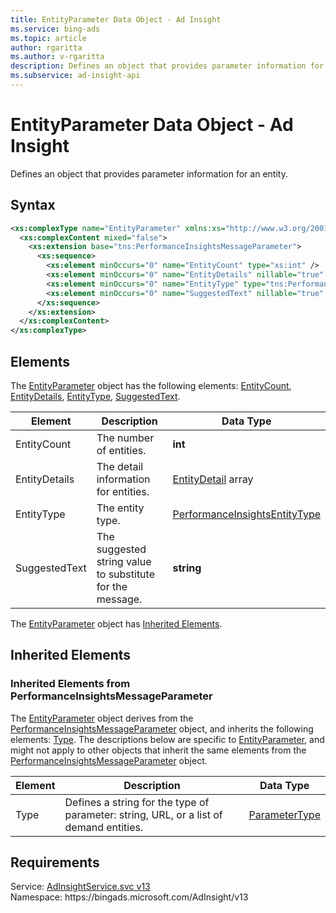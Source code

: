 ```yaml
---
title: EntityParameter Data Object - Ad Insight
ms.service: bing-ads
ms.topic: article
author: rgaritta
ms.author: v-rgaritta
description: Defines an object that provides parameter information for an entity.
ms.subservice: ad-insight-api
---
```

# EntityParameter Data Object - Ad Insight
Defines an object that provides parameter information for an entity.

## Syntax
```xml
<xs:complexType name="EntityParameter" xmlns:xs="http://www.w3.org/2001/XMLSchema">
  <xs:complexContent mixed="false">
    <xs:extension base="tns:PerformanceInsightsMessageParameter">
      <xs:sequence>
        <xs:element minOccurs="0" name="EntityCount" type="xs:int" />
        <xs:element minOccurs="0" name="EntityDetails" nillable="true" type="tns:ArrayOfEntityDetail" />
        <xs:element minOccurs="0" name="EntityType" type="tns:PerformanceInsightsEntityType" />
        <xs:element minOccurs="0" name="SuggestedText" nillable="true" type="xs:string" />
      </xs:sequence>
    </xs:extension>
  </xs:complexContent>
</xs:complexType>
```

## <a name="elements"></a>Elements

The [EntityParameter](entityparameter.md) object has the following elements: [EntityCount](#entitycount), [EntityDetails](#entitydetails), [EntityType](#entitytype), [SuggestedText](#suggestedtext).

|Element|Description|Data Type|
|-----------|---------------|-------------|
|<a name="entitycount"></a>EntityCount|The number of entities.|**int**|
|<a name="entitydetails"></a>EntityDetails|The detail information for entities.|[EntityDetail](entitydetail.md) array|
|<a name="entitytype"></a>EntityType|The entity type.|[PerformanceInsightsEntityType](performanceinsightsentitytype.md)|
|<a name="suggestedtext"></a>SuggestedText|The suggested string value to substitute for the message.|**string**|

The [EntityParameter](entityparameter.md) object has [Inherited Elements](#inheritedelements).

## <a name="inheritedelements"></a>Inherited Elements

### <a name="inheritedelementsperformanceinsightsmessageparameter"></a>Inherited Elements from PerformanceInsightsMessageParameter
The [EntityParameter](entityparameter.md) object derives from the [PerformanceInsightsMessageParameter](performanceinsightsmessageparameter.md) object, and inherits the following elements: [Type](#type). The descriptions below are specific to [EntityParameter](entityparameter.md), and might not apply to other objects that inherit the same elements from the [PerformanceInsightsMessageParameter](performanceinsightsmessageparameter.md) object.  

|Element|Description|Data Type|
|-----------|---------------|-------------|
|<a name="type"></a>Type|Defines a string for the type of parameter: string, URL, or a list of demand entities.|[ParameterType](parametertype.md)|

## Requirements
Service: [AdInsightService.svc v13](https://adinsight.api.bingads.microsoft.com/Api/Advertiser/AdInsight/v13/AdInsightService.svc)  
Namespace: https\://bingads.microsoft.com/AdInsight/v13  

